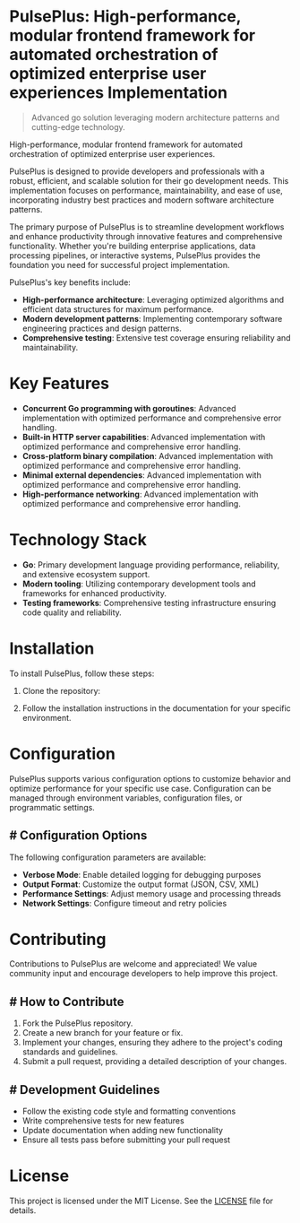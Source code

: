 <!-- fallback_PulsePlus_20250727062105_59164 -->

# PulsePlus: High-performance, modular frontend framework for automated orchestration of optimized enterprise user experiences Implementation
> Advanced go solution leveraging modern architecture patterns and cutting-edge technology.

High-performance, modular frontend framework for automated orchestration of optimized enterprise user experiences.

PulsePlus is designed to provide developers and professionals with a robust, efficient, and scalable solution for their go development needs. This implementation focuses on performance, maintainability, and ease of use, incorporating industry best practices and modern software architecture patterns.

The primary purpose of PulsePlus is to streamline development workflows and enhance productivity through innovative features and comprehensive functionality. Whether you're building enterprise applications, data processing pipelines, or interactive systems, PulsePlus provides the foundation you need for successful project implementation.

PulsePlus's key benefits include:

* **High-performance architecture**: Leveraging optimized algorithms and efficient data structures for maximum performance.
* **Modern development patterns**: Implementing contemporary software engineering practices and design patterns.
* **Comprehensive testing**: Extensive test coverage ensuring reliability and maintainability.

# Key Features

* **Concurrent Go programming with goroutines**: Advanced implementation with optimized performance and comprehensive error handling.
* **Built-in HTTP server capabilities**: Advanced implementation with optimized performance and comprehensive error handling.
* **Cross-platform binary compilation**: Advanced implementation with optimized performance and comprehensive error handling.
* **Minimal external dependencies**: Advanced implementation with optimized performance and comprehensive error handling.
* **High-performance networking**: Advanced implementation with optimized performance and comprehensive error handling.

# Technology Stack

* **Go**: Primary development language providing performance, reliability, and extensive ecosystem support.
* **Modern tooling**: Utilizing contemporary development tools and frameworks for enhanced productivity.
* **Testing frameworks**: Comprehensive testing infrastructure ensuring code quality and reliability.

# Installation

To install PulsePlus, follow these steps:

1. Clone the repository:


2. Follow the installation instructions in the documentation for your specific environment.

# Configuration

PulsePlus supports various configuration options to customize behavior and optimize performance for your specific use case. Configuration can be managed through environment variables, configuration files, or programmatic settings.

## # Configuration Options

The following configuration parameters are available:

* **Verbose Mode**: Enable detailed logging for debugging purposes
* **Output Format**: Customize the output format (JSON, CSV, XML)
* **Performance Settings**: Adjust memory usage and processing threads
* **Network Settings**: Configure timeout and retry policies

# Contributing

Contributions to PulsePlus are welcome and appreciated! We value community input and encourage developers to help improve this project.

## # How to Contribute

1. Fork the PulsePlus repository.
2. Create a new branch for your feature or fix.
3. Implement your changes, ensuring they adhere to the project's coding standards and guidelines.
4. Submit a pull request, providing a detailed description of your changes.

## # Development Guidelines

* Follow the existing code style and formatting conventions
* Write comprehensive tests for new features
* Update documentation when adding new functionality
* Ensure all tests pass before submitting your pull request

# License

This project is licensed under the MIT License. See the [LICENSE](https://github.com/marcmotta/PulsePlus/blob/main/LICENSE) file for details.
